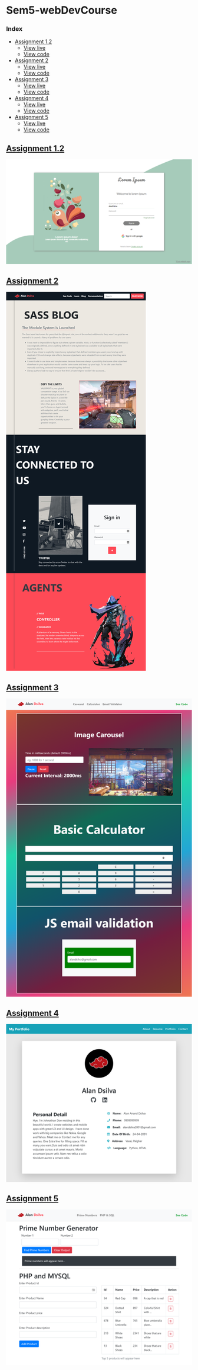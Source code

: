 # Sem5-webDevCourse

### Index
* [Assignment 1.2](#Assignment-1.2)
  - [View live](https://deathbringer269.github.io/Sem5-webDevCourse/Assignment-1.2/index.html)
  - [View code](https://github.com/DeathBringer269/Sem5-webDevCourse/tree/master/Assignment-1.2)
* [Assignment 2](#Assignment-2)
  - [View live](https://deathbringer269.github.io/Sem5-webDevCourse/Assignment-2/index.html)
  - [View code](https://github.com/DeathBringer269/Sem5-webDevCourse/tree/master/Assignment-2)
* [Assignment 3](#Assignment-3)
  - [View live](https://deathbringer269.github.io/Sem5-webDevCourse/Assignment-3/index.html)
  - [View code](https://github.com/DeathBringer269/Sem5-webDevCourse/tree/master/Assignment-3)
* [Assignment 4](#Assignment-4)
  - [View live](https://github.com/DeathBringer269/Sem5-webDevCourse/tree/master/Assignment-4/readme.md)
  - [View code](https://github.com/DeathBringer269/Sem5-webDevCourse/tree/master/Assignment-4)
* [Assignment 5](#Assignment-5)
  - [View live](https://deathbringer269.github.io/Sem5-webDevCourse/Assignment-5/index.html)
  - [View code](https://github.com/DeathBringer269/Sem5-webDevCourse/tree/master/Assignment-5)

## [Assignment 1.2](https://deathbringer269.github.io/Sem5-webDevCourse/Assignment-1.2/index.html)
![](./Assignment-1.2/media/screenshot.png)
## [Assignment 2](https://deathbringer269.github.io/Sem5-webDevCourse/Assignment-2/index.html)
![](./Assignment-2/media/screenshot.png)
## [Assignment 3](https://deathbringer269.github.io/Sem5-webDevCourse/Assignment-3/index.html)
![](./Assignment-3/media/screenshot.png)
## [Assignment 4](https://deathbringer269.github.io/Sem5-webDevCourse/Assignment-4/readme.md)
![](./Assignment-4/media/screenshot.png)
## [Assignment 5](https://deathbringer269.github.io/Sem5-webDevCourse/Assignment-5/index.html)
![](./Assignment-5/media/screenshot.png)

